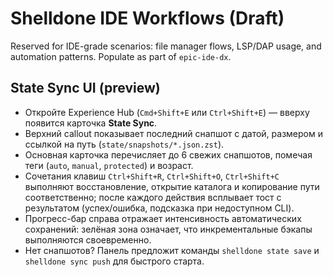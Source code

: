 # Shelldone IDE Workflows (Draft)

Reserved for IDE-grade scenarios: file manager flows, LSP/DAP usage, and
automation patterns. Populate as part of `epic-ide-dx`.

## State Sync UI (preview)
- Откройте Experience Hub (`Cmd+Shift+E` или `Ctrl+Shift+E`) — вверху появится
  карточка **State Sync**.
- Верхний callout показывает последний снапшот с датой, размером и ссылкой на
  путь (`state/snapshots/*.json.zst`).
- Основная карточка перечисляет до 6 свежих снапшотов, помечая теги (`auto`,
  `manual`, `protected`) и возраст.
- Сочетания клавиш `Ctrl+Shift+R`, `Ctrl+Shift+O`, `Ctrl+Shift+C` выполняют
  восстановление, открытие каталога и копирование пути соответственно; после
  каждого действия всплывает тост с результатом (успех/ошибка, подсказка при
  недоступном CLI).
- Прогресс-бар справа отражает интенсивность автоматических сохранений: зелёная
  зона означает, что инкрементальные бэкапы выполняются своевременно.
- Нет снапшотов? Панель предложит команды `shelldone state save` и
  `shelldone sync push` для быстрого старта.
